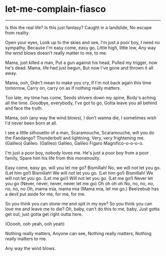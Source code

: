 # let-me-complain-fiasco
---
Is this the real life?
Is this just fantasy?
Caught in a landslide,
No escape from reality.

Open your eyes,
Look up to the skies and see,
I'm just a poor boy, I need no sympathy,
Because I'm easy come, easy go,
Little high, little low,
Any way the wind blows doesn't really matter to me, to me.

Mama, just killed a man,
Put a gun against his head,
Pulled my trigger, now he's dead.
Mama, life had just begun,
But now I've gone and thrown it all away.

Mama, ooh,
Didn't mean to make you cry,
If I'm not back again this time tomorrow,
Carry on, carry on as if nothing really matters.

Too late, my time has come,
Sends shivers down my spine,
Body's aching all the time.
Goodbye, everybody, I've got to go,
Gotta leave you all behind and face the truth.

Mama, ooh (any way the wind blows),
I don't wanna die,
I sometimes wish I'd never been born at all.

I see a little silhouetto of a man,
Scaramouche, Scaramouche, will you do the Fandango?
Thunderbolt and lightning,
Very, very frightening me.
(Galileo) Galileo.
(Galileo) Galileo,
Galileo Figaro
Magnifico-o-o-o-o.

I'm just a poor boy, nobody loves me.
He's just a poor boy from a poor family,
Spare him his life from this monstrosity.

Easy come, easy go, will you let me go?
Bismillah! No, we will not let you go. (Let him go!)
Bismillah! We will not let you go. (Let him go!)
Bismillah! We will not let you go. (Let me go!)
Will not let you go. (Let me go!)
Never let you go (Never, never, never, never let me go)
Oh oh oh oh
No, no, no, no, no, no, no
Oh, mama mia, mama mia (Mama mia, let me go.)
Beelzebub has a devil put aside for me, for me, for me.

So you think you can stone me and spit in my eye?
So you think you can love me and leave me to die?
Oh, baby, can't do this to me, baby,
Just gotta get out, just gotta get right outta here.

(Ooooh, ooh yeah, ooh yeah)

Nothing really matters,
Anyone can see,
Nothing really matters,
Nothing really matters to me.

Any way the wind blows.
